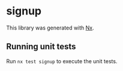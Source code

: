 # signup

This library was generated with [Nx](https://nx.dev).

## Running unit tests

Run `nx test signup` to execute the unit tests.

